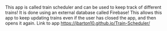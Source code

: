 This app is called train scheduler and can be used to keep track of different trains!  It is done using an external database
called Firebase!  This allows this app to keep updating trains even if the user has closed the app, and then opens it again. 
Link to app
https://jbarton10.github.io/Train-Scheduler/
